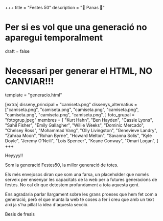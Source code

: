 +++
title = "Festes 50"
description = "🍞 Panas 🍞"

# Per si es vol que una generació no aparegui temporalment
draft = false
# Necessari per generar el HTML, NO CANVIAR!!!
template = "generacio.html"

[extra]
disseny_principal = "camiseta.png"
dissenys_alternatius = ["camiseta.png",
                        "camiseta.png",
                        "camiseta.png",
                        "camiseta.png",
                        "camiseta.png",
                        "camiseta.png",
                        "camiseta.png", 
                       ]
foto_grupal = "fotogrup.jpeg"
membres = [ "Kurt Hahn",
            "Ben Hayden",
            "Cassie Lyons",
            "Sahil Fisher",
            "Emily Gallagher",
            "Willie Weeks",
            "Dominic Mercado",
            "Chelsey Ross",
            "Mohammad Vang",
            "Olly Livingston",
            "Genevieve Landry",
            "Zahraa Moon",
            "Rohan Byrne",
            "Howard Melton", 
            "Savanna Solis",
            "Kyle Doyle",
            "Jeremy O'Neill",
            "Lois Spencer",
            "Keane Conway",
            "Omari Logan",
           ]
+++

Heyyyy!! 

Som la generació Festes50, la millor generació de totes.

Els més envejosos diran que som una farsa, un placeholder que només serveix per ensenyar les capacitats de la web per a futures generacions de festes. No cal dir que detestem profundament a tota aquesta gent.

Ens agradaria parlar llargament sobre les grans proeses que hem fet com a generació, però el que munta la web té coses a fer i creu que amb un text així ja s'ha pillat la idea d'aquesta secció.

Besis de fresis
